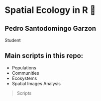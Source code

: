 # Spatial Ecology in R 🌳

## Pedro Santodomingo Garzon 
Student

## Main scripts in this repo:
+ Populations
+ Communities
+ Ecosystems
+ Spatial Images Analysis

>Scripts
